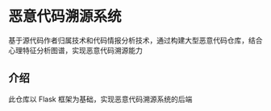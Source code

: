 # 恶意代码溯源系统

基于源代码作者归属技术和代码情报分析技术，通过构建大型恶意代码仓库，结合心理特征分析图谱，实现恶意代码溯源能力

## 介绍

此仓库以 Flask 框架为基础，实现恶意代码溯源系统的后端

